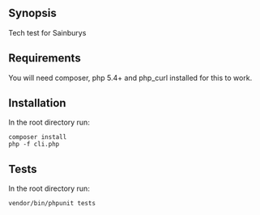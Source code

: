 ## Synopsis

Tech test for Sainburys

## Requirements

You will need composer, php 5.4+ and php_curl installed for this to work.

## Installation

In the root directory run:

```
composer install
php -f cli.php
```

## Tests

In the root directory run:

```
vendor/bin/phpunit tests
```
